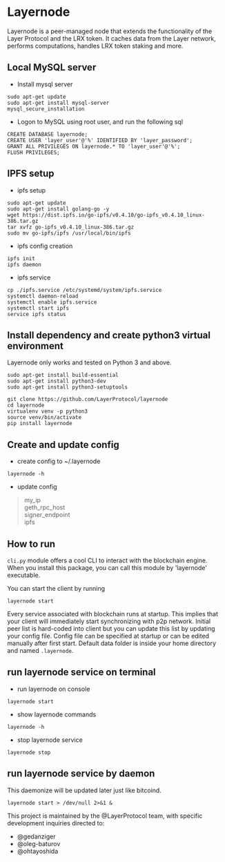 # Layernode

Layernode is a peer-managed node that extends the functionality of the Layer Protocol and the LRX token. It caches data from the Layer network, performs computations, handles LRX token staking and more.

## Local MySQL server

- Install mysql server

```
sudo apt-get update
sudo apt-get install mysql-server
mysql_secure_installation
```

- Logon to MySQL using root user, and run the following sql

```
CREATE DATABASE layernode;
CREATE USER 'layer_user'@'%' IDENTIFIED BY 'layer_password';  
GRANT ALL PRIVILEGES ON layernode.* TO 'layer_user'@'%';
FLUSH PRIVILEGES;
```

## IPFS setup

- ipfs setup

```
sudo apt-get update
sudo apt-get install golang-go -y
wget https://dist.ipfs.io/go-ipfs/v0.4.10/go-ipfs_v0.4.10_linux-386.tar.gz
tar xvfz go-ipfs_v0.4.10_linux-386.tar.gz
sudo mv go-ipfs/ipfs /usr/local/bin/ipfs
```

- ipfs config creation

```
ipfs init
ipfs daemon
```

- ipfs service

```
cp ./ipfs.service /etc/systemd/system/ipfs.service
systemctl daemon-reload
systemctl enable ipfs.service
systemctl start ipfs
service ipfs status
```

## Install dependency and create python3 virtual environment

Layernode only works and tested on Python 3 and above.

```
sudo apt-get install build-essential
sudo apt-get install python3-dev
sudo apt-get install python3-setuptools

git clone https://github.com/LayerProtocol/layernode
cd layernode
virtualenv venv -p python3
source venv/bin/activate
pip install layernode
```

## Create and update config

- create config to ~/.layernode
```
layernode -h
```

- update config
> my_ip  
> geth_rpc_host  
> signer_endpoint  
> ipfs

## How to run

```cli.py``` module offers a cool CLI to interact with the blockchain engine. When you install this package, you can call this module by 'layernode' executable.

You can start the client by running

```
layernode start
```

Every service associated with blockchain runs at startup. This implies that your client will immediately start synchronizing with p2p network.
Initial peer list is hard-coded into client but you can update this list by updating your config file. Config file can be specified at startup or can be edited manually after first start.
Default data folder is inside your home directory and named ```.layernode```.

## run layernode service on terminal

- run layernode on console

```
layernode start
```

- show layernode commands

```
layernode -h
```

- stop layernode service

```
layernode stop
```

## run layernode service by daemon

This daemonize will be updated later just like bitcoind.
```
layernode start > /dev/null 2>&1 &
```

This project is maintained by the @LayerProtocol team, with specific development inquiries directed to:

- @gedanziger
- @oleg-baturov
- @ohtayoshida
